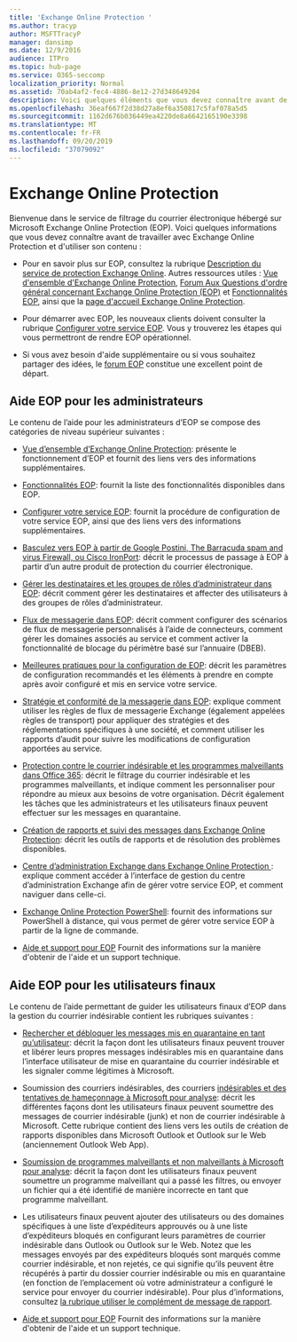 ```yaml
---
title: 'Exchange Online Protection '
ms.author: tracyp
author: MSFTTracyP
manager: dansimp
ms.date: 12/9/2016
audience: ITPro
ms.topic: hub-page
ms.service: O365-seccomp
localization_priority: Normal
ms.assetid: 70ab4af2-fec4-4886-8e12-27d348649204
description: Voici quelques éléments que vous devez connaître avant de commencer à utiliser EOP.
ms.openlocfilehash: 36eaf667f2d38d27a8ef6a350817c5faf078a5d5
ms.sourcegitcommit: 1162d676b036449ea4220de8a6642165190e3398
ms.translationtype: MT
ms.contentlocale: fr-FR
ms.lasthandoff: 09/20/2019
ms.locfileid: "37079092"
---
```

# <a name="exchange-online-protection"></a>Exchange Online Protection

Bienvenue dans le service de filtrage du courrier électronique hébergé sur Microsoft Exchange Online Protection (EOP). Voici quelques informations que vous devez connaître avant de travailler avec Exchange Online Protection et d'utiliser son contenu :
  
- Pour en savoir plus sur EOP, consultez la rubrique [Description du service de protection Exchange Online](https://go.microsoft.com/fwlink/p/?LinkId=320619). Autres ressources utiles : [Vue d'ensemble d'Exchange Online Protection](exchange-online-protection-overview.md), [Forum Aux Questions d'ordre général concernant Exchange Online Protection (EOP)](eop-general-faq.md) et [Fonctionnalités EOP](eop-features.md), ainsi que la [page d'accueil Exchange Online Protection](https://go.microsoft.com/fwlink/?LinkId=279912).

- Pour démarrer avec EOP, les nouveaux clients doivent consulter la rubrique [Configurer votre service EOP](set-up-your-eop-service.md). Vous y trouverez les étapes qui vous permettront de rendre EOP opérationnel.

- Si vous avez besoin d'aide supplémentaire ou si vous souhaitez partager des idées, le [forum EOP](https://go.microsoft.com/fwlink/?LinkId=285351) constitue une excellent point de départ.

## <a name="eop-help-for-administrators"></a>Aide EOP pour les administrateurs

Le contenu de l’aide pour les administrateurs d’EOP se compose des catégories de niveau supérieur suivantes :
  
- [Vue d’ensemble d’Exchange Online Protection](exchange-online-protection-overview.md): présente le fonctionnement d’EOP et fournit des liens vers des informations supplémentaires.

- [Fonctionnalités EOP](eop-features.md): fournit la liste des fonctionnalités disponibles dans EOP.

- [Configurer votre service EOP](set-up-your-eop-service.md): fournit la procédure de configuration de votre service EOP, ainsi que des liens vers des informations supplémentaires.

- [Basculez vers EOP à partir de Google Postini, The Barracuda spam and virus Firewall, ou Cisco IronPort](switch-to-eop-from-google-postini-the-barracuda-spam-and-virus-firewall-or-cisco.md): décrit le processus de passage à EOP à partir d’un autre produit de protection du courrier électronique.

- [Gérer les destinataires et les groupes de rôles d’administrateur dans EOP](manage-recipients-and-admin-role-groups-in-eop.md): décrit comment gérer les destinataires et affecter des utilisateurs à des groupes de rôles d’administrateur.

- [Flux de messagerie dans EOP](mail-flow-in-eop.md): décrit comment configurer des scénarios de flux de messagerie personnalisés à l’aide de connecteurs, comment gérer les domaines associés au service et comment activer la fonctionnalité de blocage du périmètre basé sur l’annuaire (DBEB).

- [Meilleures pratiques pour la configuration de EOP](best-practices-for-configuring-eop.md): décrit les paramètres de configuration recommandés et les éléments à prendre en compte après avoir configuré et mis en service votre service.

- [Stratégie et conformité de la messagerie dans EOP](messaging-policy-and-compliance-in-eop.md): explique comment utiliser les règles de flux de messagerie Exchange (également appelées règles de transport) pour appliquer des stratégies et des réglementations spécifiques à une société, et comment utiliser les rapports d’audit pour suivre les modifications de configuration apportées au service.

- [Protection contre le courrier indésirable et les programmes malveillants dans Office 365](anti-spam-and-anti-malware-protection.md): décrit le filtrage du courrier indésirable et les programmes malveillants, et indique comment les personnaliser pour répondre au mieux aux besoins de votre organisation. Décrit également les tâches que les administrateurs et les utilisateurs finaux peuvent effectuer sur les messages en quarantaine.

- [Création de rapports et suivi des messages dans Exchange Online Protection](reporting-and-message-trace-in-exchange-online-protection.md): décrit les outils de rapports et de résolution des problèmes disponibles.

- [Centre d’administration Exchange dans Exchange Online Protection ](exchange-admin-center-in-exchange-online-protection-eop.md): explique comment accéder à l’interface de gestion du centre d’administration Exchange afin de gérer votre service EOP, et comment naviguer dans celle-ci.

- [Exchange Online Protection PowerShell](https://docs.microsoft.com/powershell/exchange/exchange-eop/exchange-online-protection-powershell): fournit des informations sur PowerShell à distance, qui vous permet de gérer votre service EOP à partir de la ligne de commande.

- [Aide et support pour EOP](help-and-support-for-eop.md) Fournit des informations sur la manière d'obtenir de l'aide et un support technique.

## <a name="eop-help-for-end-users"></a>Aide EOP pour les utilisateurs finaux

Le contenu de l’aide permettant de guider les utilisateurs finaux d’EOP dans la gestion du courrier indésirable contient les rubriques suivantes :
  
- [Rechercher et débloquer les messages mis en quarantaine en tant qu’utilisateur](find-and-release-quarantined-messages-as-a-user.md): décrit la façon dont les utilisateurs finaux peuvent trouver et libérer leurs propres messages indésirables mis en quarantaine dans l’interface utilisateur de mise en quarantaine du courrier indésirable et les signaler comme légitimes à Microsoft.

- Soumission des courriers indésirables, des courriers [indésirables et des tentatives de hameçonnage à Microsoft pour analyse](submit-spam-non-spam-and-phishing-scam-messages-to-microsoft-for-analysis.md): décrit les différentes façons dont les utilisateurs finaux peuvent soumettre des messages de courrier indésirable (junk) et non de courrier indésirable à Microsoft. Cette rubrique contient des liens vers les outils de création de rapports disponibles dans Microsoft Outlook et Outlook sur le Web (anciennement Outlook Web App).

- [Soumission de programmes malveillants et non malveillants à Microsoft pour analyse](submitting-malware-and-non-malware-to-microsoft-for-analysis.md): décrit la façon dont les utilisateurs finaux peuvent soumettre un programme malveillant qui a passé les filtres, ou envoyer un fichier qui a été identifié de manière incorrecte en tant que programme malveillant.

- Les utilisateurs finaux peuvent ajouter des utilisateurs ou des domaines spécifiques à une liste d’expéditeurs approuvés ou à une liste d’expéditeurs bloqués en configurant leurs paramètres de courrier indésirable dans Outlook ou Outlook sur le Web. Notez que les messages envoyés par des expéditeurs bloqués sont marqués comme courrier indésirable, et non rejetés, ce qui signifie qu’ils peuvent être récupérés à partir du dossier courrier indésirable ou mis en quarantaine (en fonction de l’emplacement où votre administrateur a configuré le service pour envoyer du courrier indésirable). Pour plus d’informations, consultez [la rubrique utiliser le complément de message de rapport](https://support.office.com/article/addin-b5caa9f1-cdf3-4443-af8c-ff724ea719d2).

- [Aide et support pour EOP](help-and-support-for-eop.md) Fournit des informations sur la manière d'obtenir de l'aide et un support technique.
